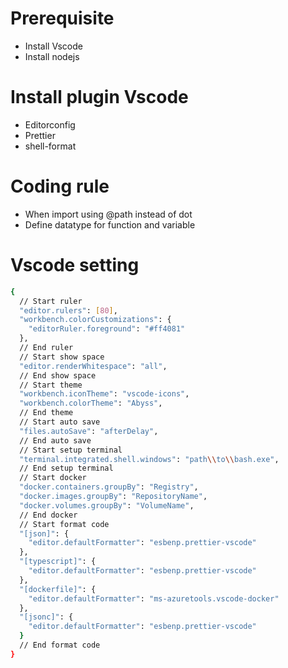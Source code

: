 # Prerequisite
 - Install Vscode
 - Install nodejs

# Install plugin Vscode
 - Editorconfig
 - Prettier
 - shell-format

# Coding rule
 - When import using @path instead of dot
 - Define datatype for function and variable

# Vscode setting
```bash
{
  // Start ruler
  "editor.rulers": [80],
  "workbench.colorCustomizations": {
    "editorRuler.foreground": "#ff4081"
  },
  // End ruler
  // Start show space
  "editor.renderWhitespace": "all",
  // End show space
  // Start theme
  "workbench.iconTheme": "vscode-icons",
  "workbench.colorTheme": "Abyss",
  // End theme
  // Start auto save
  "files.autoSave": "afterDelay",
  // End auto save
  // Start setup terminal
  "terminal.integrated.shell.windows": "path\\to\\bash.exe",
  // End setup terminal
  // Start docker
  "docker.containers.groupBy": "Registry",
  "docker.images.groupBy": "RepositoryName",
  "docker.volumes.groupBy": "VolumeName",
  // End docker
  // Start format code
  "[json]": {
    "editor.defaultFormatter": "esbenp.prettier-vscode"
  },
  "[typescript]": {
    "editor.defaultFormatter": "esbenp.prettier-vscode"
  },
  "[dockerfile]": {
    "editor.defaultFormatter": "ms-azuretools.vscode-docker"
  },
  "[jsonc]": {
    "editor.defaultFormatter": "esbenp.prettier-vscode"
  }
  // End format code
}
```
